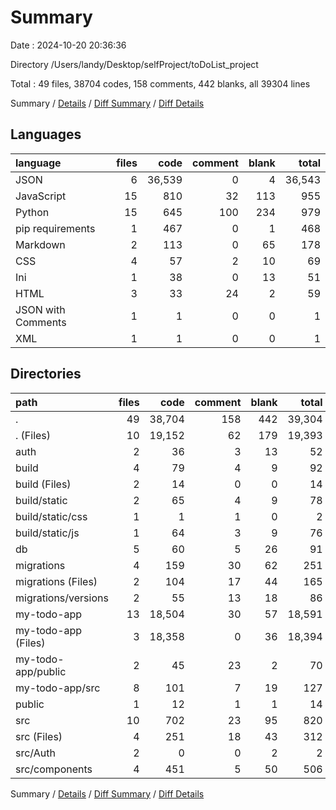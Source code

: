 # Summary

Date : 2024-10-20 20:36:36

Directory /Users/landy/Desktop/selfProject/toDoList_project

Total : 49 files,  38704 codes, 158 comments, 442 blanks, all 39304 lines

Summary / [Details](details.md) / [Diff Summary](diff.md) / [Diff Details](diff-details.md)

## Languages
| language | files | code | comment | blank | total |
| :--- | ---: | ---: | ---: | ---: | ---: |
| JSON | 6 | 36,539 | 0 | 4 | 36,543 |
| JavaScript | 15 | 810 | 32 | 113 | 955 |
| Python | 15 | 645 | 100 | 234 | 979 |
| pip requirements | 1 | 467 | 0 | 1 | 468 |
| Markdown | 2 | 113 | 0 | 65 | 178 |
| CSS | 4 | 57 | 2 | 10 | 69 |
| Ini | 1 | 38 | 0 | 13 | 51 |
| HTML | 3 | 33 | 24 | 2 | 59 |
| JSON with Comments | 1 | 1 | 0 | 0 | 1 |
| XML | 1 | 1 | 0 | 0 | 1 |

## Directories
| path | files | code | comment | blank | total |
| :--- | ---: | ---: | ---: | ---: | ---: |
| . | 49 | 38,704 | 158 | 442 | 39,304 |
| . (Files) | 10 | 19,152 | 62 | 179 | 19,393 |
| auth | 2 | 36 | 3 | 13 | 52 |
| build | 4 | 79 | 4 | 9 | 92 |
| build (Files) | 2 | 14 | 0 | 0 | 14 |
| build/static | 2 | 65 | 4 | 9 | 78 |
| build/static/css | 1 | 1 | 1 | 0 | 2 |
| build/static/js | 1 | 64 | 3 | 9 | 76 |
| db | 5 | 60 | 5 | 26 | 91 |
| migrations | 4 | 159 | 30 | 62 | 251 |
| migrations (Files) | 2 | 104 | 17 | 44 | 165 |
| migrations/versions | 2 | 55 | 13 | 18 | 86 |
| my-todo-app | 13 | 18,504 | 30 | 57 | 18,591 |
| my-todo-app (Files) | 3 | 18,358 | 0 | 36 | 18,394 |
| my-todo-app/public | 2 | 45 | 23 | 2 | 70 |
| my-todo-app/src | 8 | 101 | 7 | 19 | 127 |
| public | 1 | 12 | 1 | 1 | 14 |
| src | 10 | 702 | 23 | 95 | 820 |
| src (Files) | 4 | 251 | 18 | 43 | 312 |
| src/Auth | 2 | 0 | 0 | 2 | 2 |
| src/components | 4 | 451 | 5 | 50 | 506 |

Summary / [Details](details.md) / [Diff Summary](diff.md) / [Diff Details](diff-details.md)